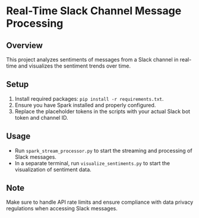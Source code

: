 
# Real-Time Slack Channel Message Processing

## Overview
This project analyzes sentiments of messages from a Slack channel in real-time and visualizes the sentiment trends over time.

## Setup
1. Install required packages: `pip install -r requirements.txt`.
2. Ensure you have Spark installed and properly configured.
3. Replace the placeholder tokens in the scripts with your actual Slack bot token and channel ID.

## Usage
- Run `spark_stream_processor.py` to start the streaming and processing of Slack messages.
- In a separate terminal, run `visualize_sentiments.py` to start the visualization of sentiment data.

## Note
Make sure to handle API rate limits and ensure compliance with data privacy regulations when accessing Slack messages.
    